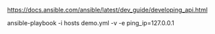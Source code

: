 
https://docs.ansible.com/ansible/latest/dev_guide/developing_api.html


ansible-playbook -i hosts demo.yml -v -e ping_ip=127.0.0.1